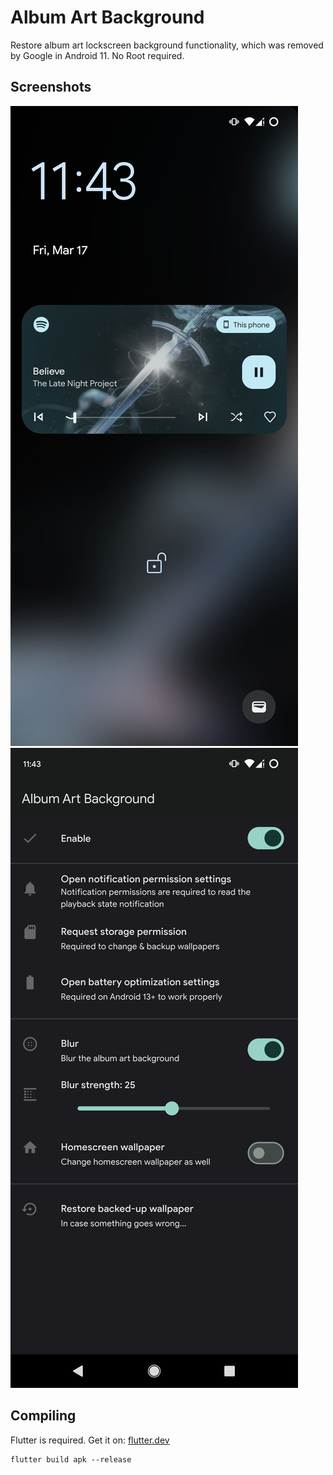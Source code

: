 # Album Art Background

Restore album art lockscreen background functionality, which was removed by Google in Android 11.
No Root required.

## Screenshots

![Screenshot](https://raw.githubusercontent.com/Marekkon5/albumartbackground/master/assets/ss0.jpg)
![Screenshot](https://raw.githubusercontent.com/Marekkon5/albumartbackground/master/assets/ss1.jpg)

## Compiling

Flutter is required. Get it on: [flutter.dev](https://flutter.dev)

```
flutter build apk --release
```